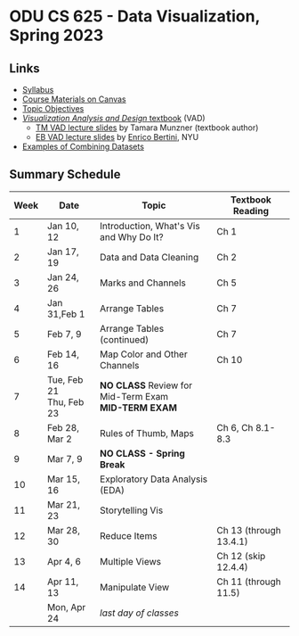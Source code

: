 # ODU CS 625 - Data Visualization, Spring 2023

## Links

* [Syllabus](Syllabus.md)
* [Course Materials on Canvas](https://canvas.odu.edu/courses/125570/pages/welcome-to-cs-625)
* [Topic Objectives](objectives.md)
* [*Visualization Analysis and Design* textbook](https://www.cs.ubc.ca/~tmm/vadbook/) (VAD)
  * [TM VAD lecture slides](https://www.cs.ubc.ca/~tmm/talks.html#vadallslides) by Tamara Munzner (textbook author)
  * [EB VAD lecture slides](http://bit.ly/lecture-slides-iv16) by [Enrico Bertini](http://enrico.bertini.io/), NYU
* [Examples of Combining Datasets](combining-datasets.md)

## Summary Schedule

|Week |Date|Topic| Textbook Reading|
|---|---|---|---|
|1|	Jan 10, 12|	Introduction, What's Vis and Why Do It? | Ch 1|
|2|	Jan 17, 19|	Data and Data Cleaning | Ch 2|
|3|	Jan 24, 26|	Marks and Channels | Ch 5|
|4|	Jan 31,Feb 1	|Arrange Tables | Ch 7|
|5|	Feb 7, 9|	Arrange Tables (continued) | Ch 7|
|6|	Feb 14, 16|	Map Color and Other Channels | Ch 10|
|7|	Tue, Feb 21<br/>Thu, Feb 23|	**NO CLASS** Review for Mid-Term Exam<br/>**MID-TERM EXAM**| |
|8|	Feb 28, Mar 2|	Rules of Thumb, Maps|Ch 6, Ch 8.1-8.3
|9| Mar 7, 9|**NO CLASS - Spring Break** | |
|10|	Mar 15, 16|	Exploratory Data Analysis (EDA)
|11|	Mar 21, 23|	Storytelling Vis
|12|	Mar 28, 30|	Reduce Items | Ch 13 (through 13.4.1)
|13|	Apr 4, 6|	Multiple Views | Ch 12 (skip 12.4.4)
|14|	Apr 11, 13|	Manipulate View | Ch 11 (through 11.5)|
|| Mon, Apr 24|	*last day of classes*
